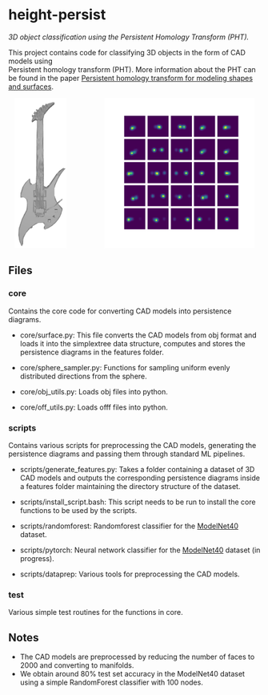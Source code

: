 # height-persist

*3D object classification using the Persistent Homology Transform (PHT).*

This project contains code for classifying 3D objects in the form of CAD models using  
Persistent homology transform (PHT). More information about the PHT can be found in the paper
[Persistent homology transform for modeling shapes and surfaces](https://doi.org/10.1093/imaiai/iau011). 

<center>
<p align="center">
  <img src="images/guitar_0155.png" height="300" />
    &nbsp&nbsp&nbsp&nbsp&nbsp&nbsp&nbsp&nbsp   &nbsp&nbsp&nbsp&nbsp&nbsp&nbsp&nbsp&nbsp
  <img src="images/guitar.png" width="300" /> 
</p>
 </center>


## Files

### core

Contains the core code for converting CAD models into persistence diagrams.

- core/surface.py: This file converts the CAD models from obj format and loads it into
the simplextree data structure, computes and stores the persistence diagrams in the features
folder.

- core/sphere_sampler.py: Functions for sampling uniform evenly distributed directions from the sphere.

- core/obj_utils.py: Loads obj files into python.

- core/off_utils.py: Loads offf files into python.

### scripts

Contains various scripts for preprocessing the CAD models, generating the persistence diagrams
and passing them through standard ML pipelines.

- scripts/generate_features.py: Takes a folder containing a dataset of 3D CAD models and outputs the corresponding
persistence diagrams inside a features folder maintaining the directory structure of the dataset.

- scripts/install_script.bash: This script needs to be run to install the core functions to be used by the scripts.

- scripts/randomforest: Randomforest classifier for the [ModelNet40](https://modelnet.cs.princeton.edu/) dataset.

- scripts/pytorch: Neural network classifier for the [ModelNet40](https://modelnet.cs.princeton.edu/) dataset (in progress). 

- scripts/dataprep: Various tools for preprocessing the CAD models.

### test

Various simple test routines for the functions in core.

## Notes

- The CAD models are preprocessed by reducing the number of faces to 2000 and converting to manifolds. 
- We obtain around 80% test set accuracy in the ModelNet40 dataset using a simple RandomForest classifier with 100 nodes.

